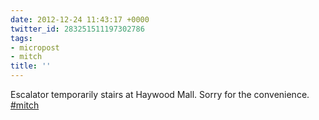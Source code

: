```yaml
---
date: 2012-12-24 11:43:17 +0000
twitter_id: 283251511197302786
tags:
- micropost
- mitch
title: ''
---
```


Escalator temporarily stairs at Haywood Mall. Sorry for the convenience. [#mitch](https://twitter.com/hashtag/mitch)
